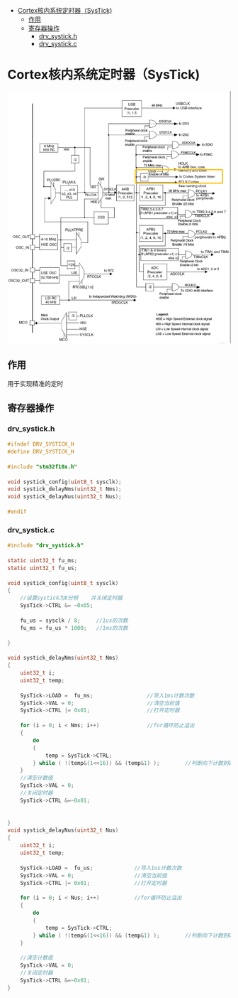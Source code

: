 

<!-- @import "[TOC]" {cmd="toc" depthFrom=1 depthTo=6 orderedList=false} -->

<!-- code_chunk_output -->

- [Cortex核内系统定时器（SysTick)](#cortex核内系统定时器systick)
  - [作用](#作用)
  - [寄存器操作](#寄存器操作)
    - [drv_systick.h](#drv_systickh)
    - [drv_systick.c](#drv_systickc)

<!-- /code_chunk_output -->
# Cortex核内系统定时器（SysTick)
![](./img/systick1.png)<br>
## 作用
用于实现精准的定时
## 寄存器操作
### drv_systick.h
```c
#ifndef DRV_SYSTICK_H
#define DRV_SYSTICK_H

#include "stm32f10x.h"

void systick_config(uint8_t sysclk);
void systick_delayNms(uint32_t Nms);
void systick_delayNus(uint32_t Nus);

#endif

```
### drv_systick.c
```c
#include "drv_systick.h"

static uint32_t fu_ms;
static uint32_t fu_us;

void systick_config(uint8_t sysclk)
{
    //设置systick为8分频    并关闭定时器
    SysTick->CTRL &= ~0x05;

    fu_us = sysclk / 8;     //1us的次数
    fu_ms = fu_us * 1000;   //1ms的次数

}

void systick_delayNms(uint32_t Nms)
{
    uint32_t i;
    uint32_t temp;

    SysTick->LOAD =  fu_ms;                 //导入1ms计数次数
    SysTick->VAL = 0;                       //清空当前值
    SysTick->CTRL |= 0x01;                  //打开定时器

    for (i = 0; i < Nms; i++)               //for循环防止溢出
    {
        do
        {
            temp = SysTick->CTRL;
        } while ( !(temp&(1<<16)) && (temp&1) );        //判断向下计数到0了
    }
    //清空计数值
    SysTick->VAL = 0;
    //关闭定时器
    SysTick->CTRL &=~0x01;
    

}
void systick_delayNus(uint32_t Nus)
{
    uint32_t i;
    uint32_t temp;
    
    SysTick->LOAD =  fu_us;             //导入1us计数次数
    SysTick->VAL = 0;                   //清空当前值
    SysTick->CTRL |= 0x01;              //打开定时器

    for (i = 0; i < Nus; i++)           //for循环防止溢出
    {
        do
        {
            temp = SysTick->CTRL;
        } while ( !(temp&(1<<16)) && (temp&1) );        //判断向下计数到0了
    }
    
    //清空计数值
    SysTick->VAL = 0;
    //关闭定时器
    SysTick->CTRL &=~0x01;
}

```

